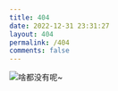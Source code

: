 ```yaml
---
title: 404
date: 2022-12-31 23:31:27
layout: 404
permalink: /404
comments: false
---
```


![啥都没有呢~](https://pic-bed-2023-1302470389.cos.ap-beijing.myqcloud.com/404.jpg)

